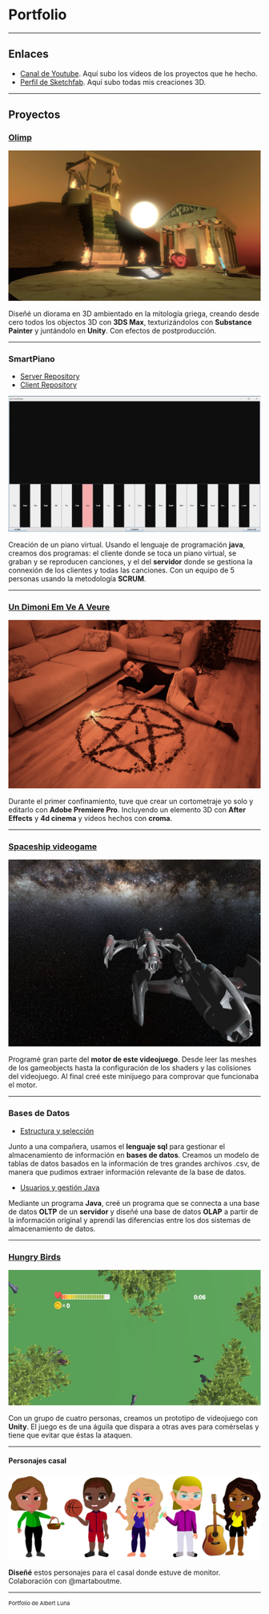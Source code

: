 # Portfolio

---
## Enlaces

- [Canal de Youtube](https://www.youtube.com/channel/UCwkT-sYdwxnXuFxn2ChyB_Q/). Aquí subo los vídeos de los proyectos que he hecho.
- [Perfil de Sketchfab](https://sketchfab.com/albertluna). Aquí subo todas mis creaciones 3D.

---

## Proyectos

### [Olimp](https://github.com/albertluna/Olimp_executable/)

<img src="/pdf/Foto_Olimp.jpg?raw=true"/>

Diseñé un diorama en 3D ambientado en la mitología griega, creando desde cero todos los objectos 3D con **3DS Max**, texturizándolos con **Substance Painter** y juntándolo en **Unity**. Con efectos de postproducción.

---
### SmartPiano

 - [Server Repository](https://github.com/albertluna/SmartPiano_Server)
 - [Client Repository](https://github.com/albertluna/SmartPiano_Client)
<img src="images/SmartPiano.png?raw=true"/>

Creación de un piano virtual. Usando el lenguaje de programación **java**, creamos dos programas: el cliente donde se toca un piano virtual, se graban y se reproducen canciones, y el del **servidor** donde se gestiona la connexión de los clientes y todas las canciones. Con un equipo de 5 personas usando la metodología **SCRUM**.

---
### [Un Dimoni Em Ve A Veure](https://www.youtube.com/watch?v=6wn-p90MXIw/)

<img src="/images/UDEVAV_foto.JPG?raw=true"/>

Durante el primer confinamiento, tuve que crear un cortometraje yo solo y editarlo con **Adobe Premiere Pro**. Incluyendo un elemento 3D con **After Effects** y **4d cinema** y vídeos hechos con **croma**. 

---
### [Spaceship videogame](https://github.com/albertluna/Space_videogame/)

<img src="images/SpaceGame.png?raw=true"/>

Programé gran parte del **motor de este videojuego**. Desde leer las meshes de los gameobjects hasta la configuración de los shaders y las colisiones del videojuego.
Al final creé este minijuego para comprovar que funcionaba el motor.

---
### Bases de Datos

 - [Estructura y selección](https://github.com/albertluna/BBDD/)
 
Junto a una compañera, usamos el **lenguaje sql** para gestionar el almacenamiento de información en **bases de datos**. Creamos un modelo de tablas de datos basados en la información de tres grandes archivos .csv, de manera que pudimos extraer información relevante de la base de datos.
 
 - [Usuarios y gestión Java](https://github.com/albertluna/BBDDJava/)
 
Mediante un programa **Java**, creé un programa que se connecta a una base de datos **OLTP** de un **servidor** y diseñé una base de datos **OLAP** a partir de la información original y aprendí las diferencias entre los dos sistemas de almacenamiento de datos.
 
---
### [Hungry Birds](https://github.com/albertluna/HungryBirds/)

<img src="images/Captura_HungryBirds.PNG?raw=true"/>

Con un grupo de cuatro personas, creamos un prototipo de videojuego con **Unity**. El juego es de una águila que dispara a otras aves para comérselas y tiene que evitar que éstas la ataquen.

---
#### Personajes casal

<img src="/images/CI_casal.png?raw=true"/>

**Diseñé** estos personajes para el casal donde estuve de monitor. 
Colaboración con @martaboutme. 



---
<p style="font-size:11px">Portfolio de Albert Luna</p>
